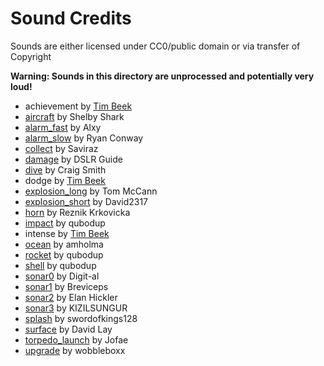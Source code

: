 # Sound Credits

Sounds are either licensed under CC0/public domain or via transfer of Copyright

**Warning: Sounds in this directory are unprocessed and potentially very loud!**

 - achievement by [Tim Beek](https://timbeek.com)
 - [aircraft](https://freesound.org/people/shelbyshark/sounds/513397/) by Shelby Shark
 - [alarm_fast](https://freesound.org/people/Alxy/sounds/189327/) by Alxy
 - [alarm_slow](https://freesound.org/people/ryanconway/sounds/165504/) by Ryan Conway
 - [collect](https://freesound.org/people/Saviraz/sounds/512216/) by Saviraz
 - [damage](https://freesound.org/people/dslrguide/sounds/321485/) by DSLR Guide
 - [dive](https://freesound.org/people/craigsmith/sounds/480002/) by Craig Smith
 - dodge by [Tim Beek](https://timbeek.com)
 - [explosion_long](https://freesound.org/people/tommccann/sounds/235968/) by Tom McCann
 - [explosion_short](https://freesound.org/people/David2317/sounds/514647/) by David2317
 - [horn](https://freesound.org/people/reznik_Krkovicka/sounds/532339/) by Reznik Krkovicka
 - [impact](https://freesound.org/people/qubodup/sounds/67468/) by qubodup
 - intense by [Tim Beek](https://timbeek.com)
 - [ocean](https://freesound.org/people/amholma/sounds/372181/) by amholma
 - [rocket](https://freesound.org/people/qubodup/sounds/67541/) by qubodup
 - [shell](https://freesound.org/people/qubodup/sounds/162365/) by qubodup
 - [sonar0](https://freesound.org/people/digit-al/sounds/90340/) by Digit-al
 - [sonar1](https://freesound.org/people/Breviceps/sounds/493162/) by Breviceps
 - [sonar2](https://freesound.org/people/ElanHickler/sounds/38702/) by Elan Hickler
 - [sonar3](https://freesound.org/people/KIZILSUNGUR/sounds/70299/) by KIZILSUNGUR
 - [splash](https://freesound.org/people/swordofkings128/sounds/398032/) by swordofkings128
 - [surface](https://freesound.org/people/davidlay1/sounds/416079/) by David Lay
 - [torpedo_launch](https://freesound.org/people/Jofae/sounds/367125/) by Jofae
 - [upgrade](https://opengameart.org/content/level-up-power-up-coin-get-13-sounds) by wobbleboxx
